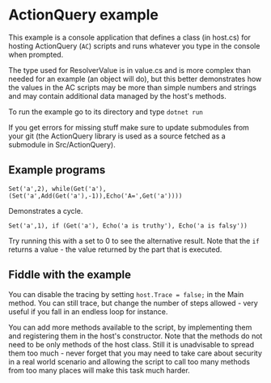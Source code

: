 # ActionQuery example

This example is a console application that defines a class (in host.cs) for hosting ActionQuery (`AC`) scripts and runs whatever you type in the console when prompted.

The type used for ResolverValue is in value.cs and is more complex than needed for an example (an object will do), but this better demonstrates how the values in the AC scripts may be more than simple numbers and strings and may contain additional data managed by the host's methods.

To run the example go to its directory and type `dotnet run`

If you get errors for missing stuff make sure to update submodules from your git (the ActionQuery library is used as a source fetched as a submodule in Src/ActionQuery).

## Example programs

```
Set('a',2), while(Get('a'), (Set('a',Add(Get('a'),-1)),Echo('A=',Get('a'))))
```
Demonstrates a cycle.

```
Set('a',1), if (Get('a'), Echo('a is truthy'), Echo('a is falsy'))
```

Try running this with a set to 0 to see the alternative result. Note that the `if` returns a value - the value returned by the part that is executed.

## Fiddle with the example

You can disable the tracing by setting `host.Trace = false;` in the Main method. You can still trace, but change the number of steps allowed - very useful if you fall in an endless loop for instance.

You can add more methods available to the script, by implementing them and registering them in the host's constructor. Note that the methods do not need to be only methods of the host class. Still it is unadvisable to spread them too much - never forget that you may need to take care about security in a real world scenario and allowing the script to call too many methods from too many places will make this task much harder.
